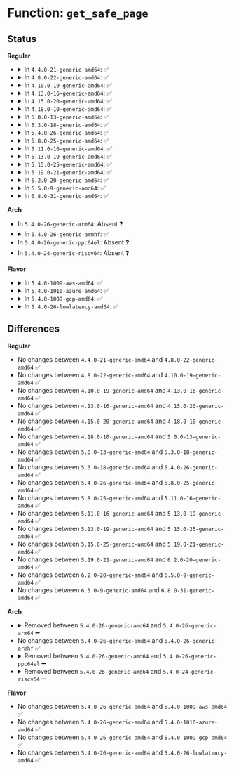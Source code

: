 # Function: <code>get_safe_page</code>

## Status
<b>Regular</b>
<ul>
<li>
<details>
<summary>In <code>4.4.0-21-generic-amd64</code>: ✅</summary>

```c
long unsigned int get_safe_page(gfp_t gfp_mask)
```

```json
{
  "name": "get_safe_page",
  "collision_type": "Unique Global",
  "inline_type": "No",
  "funcs": [
    {
      "addr": 18446744071579701280,
      "name": "get_safe_page",
      "external": true,
      "loc": "kernel/power/snapshot.c:116",
      "file": "kernel/power/snapshot.c",
      "inline": "seen, unknown",
      "caller_inline": [],
      "caller_func": [
        "arch/x86/power/hibernate_64.c:alloc_pgt_page",
        "arch/x86/power/hibernate_64.c:swsusp_arch_resume",
        "arch/x86/power/hibernate_64.c:swsusp_arch_resume"
      ]
    }
  ],
  "symbols": [
    {
      "addr": 18446744071579701280,
      "name": "get_safe_page",
      "section": ".text",
      "bind": "STB_GLOBAL",
      "size": 21
    }
  ]
}
```
</details>
</li>
<li>
<details>
<summary>In <code>4.8.0-22-generic-amd64</code>: ✅</summary>

```c
long unsigned int get_safe_page(gfp_t gfp_mask)
```

```json
{
  "name": "get_safe_page",
  "collision_type": "Unique Global",
  "inline_type": "No",
  "funcs": [
    {
      "addr": 18446744071579721072,
      "name": "get_safe_page",
      "external": true,
      "loc": "kernel/power/snapshot.c:185",
      "file": "kernel/power/snapshot.c",
      "inline": "seen, unknown",
      "caller_inline": [],
      "caller_func": [
        "arch/x86/power/hibernate_64.c:swsusp_arch_resume",
        "arch/x86/power/hibernate_64.c:swsusp_arch_resume",
        "arch/x86/power/hibernate_64.c:swsusp_arch_resume",
        "arch/x86/power/hibernate_64.c:swsusp_arch_resume",
        "arch/x86/power/hibernate_64.c:alloc_pgt_page"
      ]
    }
  ],
  "symbols": [
    {
      "addr": 18446744071579721072,
      "name": "get_safe_page",
      "section": ".text",
      "bind": "STB_GLOBAL",
      "size": 16
    }
  ]
}
```
</details>
</li>
<li>
<details>
<summary>In <code>4.10.0-19-generic-amd64</code>: ✅</summary>

```c
long unsigned int get_safe_page(gfp_t gfp_mask)
```

```json
{
  "name": "get_safe_page",
  "collision_type": "Unique Global",
  "inline_type": "No",
  "funcs": [
    {
      "addr": 18446744071579748592,
      "name": "get_safe_page",
      "external": true,
      "loc": "kernel/power/snapshot.c:185",
      "file": "kernel/power/snapshot.c",
      "inline": "seen, unknown",
      "caller_inline": [],
      "caller_func": [
        "arch/x86/power/hibernate_64.c:swsusp_arch_resume",
        "arch/x86/power/hibernate_64.c:swsusp_arch_resume",
        "arch/x86/power/hibernate_64.c:swsusp_arch_resume",
        "arch/x86/power/hibernate_64.c:swsusp_arch_resume",
        "arch/x86/power/hibernate_64.c:alloc_pgt_page"
      ]
    }
  ],
  "symbols": [
    {
      "addr": 18446744071579748592,
      "name": "get_safe_page",
      "section": ".text",
      "bind": "STB_GLOBAL",
      "size": 16
    }
  ]
}
```
</details>
</li>
<li>
<details>
<summary>In <code>4.13.0-16-generic-amd64</code>: ✅</summary>

```c
long unsigned int get_safe_page(gfp_t gfp_mask)
```

```json
{
  "name": "get_safe_page",
  "collision_type": "Unique Global",
  "inline_type": "No",
  "funcs": [
    {
      "addr": 18446744071579744784,
      "name": "get_safe_page",
      "external": true,
      "loc": "kernel/power/snapshot.c:187",
      "file": "kernel/power/snapshot.c",
      "inline": "seen, unknown",
      "caller_inline": [],
      "caller_func": [
        "arch/x86/power/hibernate_64.c:swsusp_arch_resume",
        "arch/x86/power/hibernate_64.c:swsusp_arch_resume",
        "arch/x86/power/hibernate_64.c:swsusp_arch_resume",
        "arch/x86/power/hibernate_64.c:swsusp_arch_resume",
        "arch/x86/power/hibernate_64.c:alloc_pgt_page"
      ]
    }
  ],
  "symbols": [
    {
      "addr": 18446744071579744784,
      "name": "get_safe_page",
      "section": ".text",
      "bind": "STB_GLOBAL",
      "size": 16
    }
  ]
}
```
</details>
</li>
<li>
<details>
<summary>In <code>4.15.0-20-generic-amd64</code>: ✅</summary>

```c
long unsigned int get_safe_page(gfp_t gfp_mask)
```

```json
{
  "name": "get_safe_page",
  "collision_type": "Unique Global",
  "inline_type": "No",
  "funcs": [
    {
      "addr": 18446744071579778096,
      "name": "get_safe_page",
      "external": true,
      "loc": "kernel/power/snapshot.c:189",
      "file": "kernel/power/snapshot.c",
      "inline": "seen, unknown",
      "caller_inline": [],
      "caller_func": [
        "arch/x86/power/hibernate_64.c:swsusp_arch_resume",
        "arch/x86/power/hibernate_64.c:swsusp_arch_resume",
        "arch/x86/power/hibernate_64.c:swsusp_arch_resume",
        "arch/x86/power/hibernate_64.c:swsusp_arch_resume",
        "arch/x86/power/hibernate_64.c:alloc_pgt_page"
      ]
    }
  ],
  "symbols": [
    {
      "addr": 18446744071579778096,
      "name": "get_safe_page",
      "section": ".text",
      "bind": "STB_GLOBAL",
      "size": 16
    }
  ]
}
```
</details>
</li>
<li>
<details>
<summary>In <code>4.18.0-10-generic-amd64</code>: ✅</summary>

```c
long unsigned int get_safe_page(gfp_t gfp_mask)
```

```json
{
  "name": "get_safe_page",
  "collision_type": "Unique Global",
  "inline_type": "No",
  "funcs": [
    {
      "addr": 18446744071579811520,
      "name": "get_safe_page",
      "external": true,
      "loc": "kernel/power/snapshot.c:189",
      "file": "kernel/power/snapshot.c",
      "inline": "seen, unknown",
      "caller_inline": [],
      "caller_func": [
        "arch/x86/power/hibernate_64.c:swsusp_arch_resume",
        "arch/x86/power/hibernate_64.c:swsusp_arch_resume",
        "arch/x86/power/hibernate_64.c:swsusp_arch_resume",
        "arch/x86/power/hibernate_64.c:swsusp_arch_resume",
        "arch/x86/power/hibernate_64.c:alloc_pgt_page"
      ]
    }
  ],
  "symbols": [
    {
      "addr": 18446744071579811520,
      "name": "get_safe_page",
      "section": ".text",
      "bind": "STB_GLOBAL",
      "size": 16
    }
  ]
}
```
</details>
</li>
<li>
<details>
<summary>In <code>5.0.0-13-generic-amd64</code>: ✅</summary>

```c
long unsigned int get_safe_page(gfp_t gfp_mask)
```

```json
{
  "name": "get_safe_page",
  "collision_type": "Unique Global",
  "inline_type": "No",
  "funcs": [
    {
      "addr": 18446744071579858272,
      "name": "get_safe_page",
      "external": true,
      "loc": "kernel/power/snapshot.c:189",
      "file": "kernel/power/snapshot.c",
      "inline": "seen, unknown",
      "caller_inline": [],
      "caller_func": [
        "arch/x86/power/hibernate_64.c:swsusp_arch_resume",
        "arch/x86/power/hibernate_64.c:swsusp_arch_resume",
        "arch/x86/power/hibernate_64.c:swsusp_arch_resume",
        "arch/x86/power/hibernate_64.c:alloc_pgt_page",
        "arch/x86/power/hibernate.c:relocate_restore_code"
      ]
    }
  ],
  "symbols": [
    {
      "addr": 18446744071579858272,
      "name": "get_safe_page",
      "section": ".text",
      "bind": "STB_GLOBAL",
      "size": 16
    }
  ]
}
```
</details>
</li>
<li>
<details>
<summary>In <code>5.3.0-18-generic-amd64</code>: ✅</summary>

```c
long unsigned int get_safe_page(gfp_t gfp_mask)
```

```json
{
  "name": "get_safe_page",
  "collision_type": "Unique Global",
  "inline_type": "No",
  "funcs": [
    {
      "addr": 18446744071579892416,
      "name": "get_safe_page",
      "external": true,
      "loc": "kernel/power/snapshot.c:187",
      "file": "kernel/power/snapshot.c",
      "inline": "seen, unknown",
      "caller_inline": [],
      "caller_func": [
        "arch/x86/power/hibernate_64.c:swsusp_arch_resume",
        "arch/x86/power/hibernate_64.c:swsusp_arch_resume",
        "arch/x86/power/hibernate_64.c:swsusp_arch_resume",
        "arch/x86/power/hibernate_64.c:alloc_pgt_page",
        "arch/x86/power/hibernate.c:relocate_restore_code"
      ]
    }
  ],
  "symbols": [
    {
      "addr": 18446744071579892416,
      "name": "get_safe_page",
      "section": ".text",
      "bind": "STB_GLOBAL",
      "size": 16
    }
  ]
}
```
</details>
</li>
<li>
<details>
<summary>In <code>5.4.0-26-generic-amd64</code>: ✅</summary>

```c
long unsigned int get_safe_page(gfp_t gfp_mask)
```

```json
{
  "name": "get_safe_page",
  "collision_type": "Unique Global",
  "inline_type": "No",
  "funcs": [
    {
      "addr": 18446744071579942688,
      "name": "get_safe_page",
      "external": true,
      "loc": "kernel/power/snapshot.c:187",
      "file": "kernel/power/snapshot.c",
      "inline": "seen, unknown",
      "caller_inline": [],
      "caller_func": [
        "arch/x86/power/hibernate_64.c:swsusp_arch_resume",
        "arch/x86/power/hibernate_64.c:swsusp_arch_resume",
        "arch/x86/power/hibernate_64.c:swsusp_arch_resume",
        "arch/x86/power/hibernate_64.c:alloc_pgt_page",
        "arch/x86/power/hibernate.c:relocate_restore_code"
      ]
    }
  ],
  "symbols": [
    {
      "addr": 18446744071579942688,
      "name": "get_safe_page",
      "section": ".text",
      "bind": "STB_GLOBAL",
      "size": 16
    }
  ]
}
```
</details>
</li>
<li>
<details>
<summary>In <code>5.8.0-25-generic-amd64</code>: ✅</summary>

```c
long unsigned int get_safe_page(gfp_t gfp_mask)
```

```json
{
  "name": "get_safe_page",
  "collision_type": "Unique Global",
  "inline_type": "No",
  "funcs": [
    {
      "addr": 18446744071579987472,
      "name": "get_safe_page",
      "external": true,
      "loc": "kernel/power/snapshot.c:186",
      "file": "kernel/power/snapshot.c",
      "inline": "seen, unknown",
      "caller_inline": [],
      "caller_func": [
        "arch/x86/power/hibernate_64.c:set_up_temporary_mappings",
        "arch/x86/power/hibernate_64.c:alloc_pgt_page",
        "arch/x86/power/hibernate_64.c:set_up_temporary_text_mapping",
        "arch/x86/power/hibernate_64.c:set_up_temporary_text_mapping",
        "arch/x86/power/hibernate_64.c:set_up_temporary_text_mapping",
        "arch/x86/power/hibernate.c:relocate_restore_code"
      ]
    }
  ],
  "symbols": [
    {
      "addr": 18446744071579987472,
      "name": "get_safe_page",
      "section": ".text",
      "bind": "STB_GLOBAL",
      "size": 93
    }
  ]
}
```
</details>
</li>
<li>
<details>
<summary>In <code>5.11.0-16-generic-amd64</code>: ✅</summary>

```c
long unsigned int get_safe_page(gfp_t gfp_mask)
```

```json
{
  "name": "get_safe_page",
  "collision_type": "Unique Global",
  "inline_type": "No",
  "funcs": [
    {
      "addr": 18446744071579972240,
      "name": "get_safe_page",
      "external": true,
      "loc": "kernel/power/snapshot.c:220",
      "file": "kernel/power/snapshot.c",
      "inline": "seen, unknown",
      "caller_inline": [],
      "caller_func": [
        "arch/x86/power/hibernate_64.c:set_up_temporary_mappings",
        "arch/x86/power/hibernate_64.c:alloc_pgt_page",
        "arch/x86/power/hibernate_64.c:set_up_temporary_text_mapping",
        "arch/x86/power/hibernate_64.c:set_up_temporary_text_mapping",
        "arch/x86/power/hibernate_64.c:set_up_temporary_text_mapping",
        "arch/x86/power/hibernate.c:relocate_restore_code"
      ]
    }
  ],
  "symbols": [
    {
      "addr": 18446744071579972240,
      "name": "get_safe_page",
      "section": ".text",
      "bind": "STB_GLOBAL",
      "size": 93
    }
  ]
}
```
</details>
</li>
<li>
<details>
<summary>In <code>5.13.0-19-generic-amd64</code>: ✅</summary>

```c
long unsigned int get_safe_page(gfp_t gfp_mask)
```

```json
{
  "name": "get_safe_page",
  "collision_type": "Unique Global",
  "inline_type": "No",
  "funcs": [
    {
      "addr": 18446744071579974544,
      "name": "get_safe_page",
      "external": true,
      "loc": "kernel/power/snapshot.c:220",
      "file": "kernel/power/snapshot.c",
      "inline": "seen, unknown",
      "caller_inline": [],
      "caller_func": [
        "arch/x86/power/hibernate_64.c:swsusp_arch_resume",
        "arch/x86/power/hibernate_64.c:alloc_pgt_page",
        "arch/x86/power/hibernate_64.c:set_up_temporary_text_mapping",
        "arch/x86/power/hibernate_64.c:set_up_temporary_text_mapping",
        "arch/x86/power/hibernate_64.c:set_up_temporary_text_mapping",
        "arch/x86/power/hibernate.c:relocate_restore_code"
      ]
    }
  ],
  "symbols": [
    {
      "addr": 18446744071579974544,
      "name": "get_safe_page",
      "section": ".text",
      "bind": "STB_GLOBAL",
      "size": 93
    }
  ]
}
```
</details>
</li>
<li>
<details>
<summary>In <code>5.15.0-25-generic-amd64</code>: ✅</summary>

```c
long unsigned int get_safe_page(gfp_t gfp_mask)
```

```json
{
  "name": "get_safe_page",
  "collision_type": "Unique Global",
  "inline_type": "No",
  "funcs": [
    {
      "addr": 18446744071580106064,
      "name": "get_safe_page",
      "external": true,
      "loc": "kernel/power/snapshot.c:220",
      "file": "kernel/power/snapshot.c",
      "inline": "seen, unknown",
      "caller_inline": [],
      "caller_func": [
        "arch/x86/power/hibernate_64.c:swsusp_arch_resume",
        "arch/x86/power/hibernate_64.c:alloc_pgt_page",
        "arch/x86/power/hibernate_64.c:set_up_temporary_text_mapping",
        "arch/x86/power/hibernate_64.c:set_up_temporary_text_mapping",
        "arch/x86/power/hibernate_64.c:set_up_temporary_text_mapping",
        "arch/x86/power/hibernate.c:relocate_restore_code"
      ]
    }
  ],
  "symbols": [
    {
      "addr": 18446744071580106064,
      "name": "get_safe_page",
      "section": ".text",
      "bind": "STB_GLOBAL",
      "size": 93
    }
  ]
}
```
</details>
</li>
<li>
<details>
<summary>In <code>5.19.0-21-generic-amd64</code>: ✅</summary>

```c
long unsigned int get_safe_page(gfp_t gfp_mask)
```

```json
{
  "name": "get_safe_page",
  "collision_type": "Unique Global",
  "inline_type": "No",
  "funcs": [
    {
      "addr": 18446744071580244928,
      "name": "get_safe_page",
      "external": true,
      "loc": "kernel/power/snapshot.c:220",
      "file": "kernel/power/snapshot.c",
      "inline": "seen, unknown",
      "caller_inline": [],
      "caller_func": [
        "arch/x86/power/hibernate_64.c:swsusp_arch_resume",
        "arch/x86/power/hibernate_64.c:alloc_pgt_page",
        "arch/x86/power/hibernate_64.c:set_up_temporary_text_mapping",
        "arch/x86/power/hibernate_64.c:set_up_temporary_text_mapping",
        "arch/x86/power/hibernate_64.c:set_up_temporary_text_mapping",
        "arch/x86/power/hibernate.c:relocate_restore_code"
      ]
    }
  ],
  "symbols": [
    {
      "addr": 18446744071580244928,
      "name": "get_safe_page",
      "section": ".text",
      "bind": "STB_GLOBAL",
      "size": 117
    }
  ]
}
```
</details>
</li>
<li>
<details>
<summary>In <code>6.2.0-20-generic-amd64</code>: ✅</summary>

```c
long unsigned int get_safe_page(gfp_t gfp_mask)
```

```json
{
  "name": "get_safe_page",
  "collision_type": "Unique Global",
  "inline_type": "No",
  "funcs": [
    {
      "addr": 18446744071580442864,
      "name": "get_safe_page",
      "external": true,
      "loc": "kernel/power/snapshot.c:220",
      "file": "kernel/power/snapshot.c",
      "inline": "seen, unknown",
      "caller_inline": [],
      "caller_func": [
        "arch/x86/power/hibernate_64.c:swsusp_arch_resume",
        "arch/x86/power/hibernate_64.c:alloc_pgt_page",
        "arch/x86/power/hibernate_64.c:set_up_temporary_text_mapping",
        "arch/x86/power/hibernate_64.c:set_up_temporary_text_mapping",
        "arch/x86/power/hibernate_64.c:set_up_temporary_text_mapping",
        "arch/x86/power/hibernate.c:relocate_restore_code"
      ]
    }
  ],
  "symbols": [
    {
      "addr": 18446744071580442864,
      "name": "get_safe_page",
      "section": ".text",
      "bind": "STB_GLOBAL",
      "size": 117
    }
  ]
}
```
</details>
</li>
<li>
<details>
<summary>In <code>6.5.0-9-generic-amd64</code>: ✅</summary>

```c
long unsigned int get_safe_page(gfp_t gfp_mask)
```

```json
{
  "name": "get_safe_page",
  "collision_type": "Unique Global",
  "inline_type": "No",
  "funcs": [
    {
      "addr": 18446744071580512976,
      "name": "get_safe_page",
      "external": true,
      "loc": "kernel/power/snapshot.c:220",
      "file": "kernel/power/snapshot.c",
      "inline": "seen, unknown",
      "caller_inline": [],
      "caller_func": [
        "arch/x86/power/hibernate_64.c:swsusp_arch_resume",
        "arch/x86/power/hibernate_64.c:alloc_pgt_page",
        "arch/x86/power/hibernate_64.c:set_up_temporary_text_mapping",
        "arch/x86/power/hibernate_64.c:set_up_temporary_text_mapping",
        "arch/x86/power/hibernate_64.c:set_up_temporary_text_mapping",
        "arch/x86/power/hibernate.c:relocate_restore_code"
      ]
    }
  ],
  "symbols": [
    {
      "addr": 18446744071580512976,
      "name": "get_safe_page",
      "section": ".text",
      "bind": "STB_GLOBAL",
      "size": 22
    }
  ]
}
```
</details>
</li>
<li>
<details>
<summary>In <code>6.8.0-31-generic-amd64</code>: ✅</summary>

```c
long unsigned int get_safe_page(gfp_t gfp_mask)
```

```json
{
  "name": "get_safe_page",
  "collision_type": "Unique Global",
  "inline_type": "No",
  "funcs": [
    {
      "addr": 18446744071580573216,
      "name": "get_safe_page",
      "external": true,
      "loc": "kernel/power/snapshot.c:220",
      "file": "kernel/power/snapshot.c",
      "inline": "seen, unknown",
      "caller_inline": [],
      "caller_func": [
        "arch/x86/power/hibernate_64.c:swsusp_arch_resume",
        "arch/x86/power/hibernate_64.c:alloc_pgt_page",
        "arch/x86/power/hibernate_64.c:set_up_temporary_text_mapping",
        "arch/x86/power/hibernate_64.c:set_up_temporary_text_mapping",
        "arch/x86/power/hibernate_64.c:set_up_temporary_text_mapping",
        "arch/x86/power/hibernate.c:relocate_restore_code"
      ]
    }
  ],
  "symbols": [
    {
      "addr": 18446744071580573216,
      "name": "get_safe_page",
      "section": ".text",
      "bind": "STB_GLOBAL",
      "size": 22
    }
  ]
}
```
</details>
</li>
</ul>
<b>Arch</b>
<ul>
<li>
In <code>5.4.0-26-generic-arm64</code>: Absent ❓
</li>
<li>
<details>
<summary>In <code>5.4.0-26-generic-armhf</code>: ✅</summary>

```c
long unsigned int get_safe_page(gfp_t gfp_mask)
```

```json
{
  "name": "get_safe_page",
  "collision_type": "Unique Global",
  "inline_type": "No",
  "funcs": [
    {
      "addr": 3225149232,
      "name": "get_safe_page",
      "external": true,
      "loc": "kernel/power/snapshot.c:187",
      "file": "kernel/power/snapshot.c",
      "inline": "seen, unknown",
      "caller_inline": [],
      "caller_func": []
    }
  ],
  "symbols": [
    {
      "addr": 3225149232,
      "name": "get_safe_page",
      "section": ".text",
      "bind": "STB_GLOBAL",
      "size": 28
    }
  ]
}
```
</details>
</li>
<li>
In <code>5.4.0-26-generic-ppc64el</code>: Absent ❓
</li>
<li>
In <code>5.4.0-24-generic-riscv64</code>: Absent ❓
</li>
</ul>
<b>Flavor</b>
<ul>
<li>
<details>
<summary>In <code>5.4.0-1009-aws-amd64</code>: ✅</summary>

```c
long unsigned int get_safe_page(gfp_t gfp_mask)
```

```json
{
  "name": "get_safe_page",
  "collision_type": "Unique Global",
  "inline_type": "No",
  "funcs": [
    {
      "addr": 18446744071579910464,
      "name": "get_safe_page",
      "external": true,
      "loc": "kernel/power/snapshot.c:186",
      "file": "kernel/power/snapshot.c",
      "inline": "seen, unknown",
      "caller_inline": [],
      "caller_func": [
        "arch/x86/power/hibernate_64.c:swsusp_arch_resume",
        "arch/x86/power/hibernate_64.c:swsusp_arch_resume",
        "arch/x86/power/hibernate_64.c:swsusp_arch_resume",
        "arch/x86/power/hibernate_64.c:alloc_pgt_page",
        "arch/x86/power/hibernate.c:relocate_restore_code"
      ]
    }
  ],
  "symbols": [
    {
      "addr": 18446744071579910464,
      "name": "get_safe_page",
      "section": ".text",
      "bind": "STB_GLOBAL",
      "size": 16
    }
  ]
}
```
</details>
</li>
<li>
<details>
<summary>In <code>5.4.0-1010-azure-amd64</code>: ✅</summary>

```c
long unsigned int get_safe_page(gfp_t gfp_mask)
```

```json
{
  "name": "get_safe_page",
  "collision_type": "Unique Global",
  "inline_type": "No",
  "funcs": [
    {
      "addr": 18446744071579849696,
      "name": "get_safe_page",
      "external": true,
      "loc": "kernel/power/snapshot.c:187",
      "file": "kernel/power/snapshot.c",
      "inline": "seen, unknown",
      "caller_inline": [],
      "caller_func": [
        "arch/x86/power/hibernate_64.c:swsusp_arch_resume",
        "arch/x86/power/hibernate_64.c:swsusp_arch_resume",
        "arch/x86/power/hibernate_64.c:swsusp_arch_resume",
        "arch/x86/power/hibernate_64.c:alloc_pgt_page",
        "arch/x86/power/hibernate.c:relocate_restore_code"
      ]
    }
  ],
  "symbols": [
    {
      "addr": 18446744071579849696,
      "name": "get_safe_page",
      "section": ".text",
      "bind": "STB_GLOBAL",
      "size": 16
    }
  ]
}
```
</details>
</li>
<li>
<details>
<summary>In <code>5.4.0-1009-gcp-amd64</code>: ✅</summary>

```c
long unsigned int get_safe_page(gfp_t gfp_mask)
```

```json
{
  "name": "get_safe_page",
  "collision_type": "Unique Global",
  "inline_type": "No",
  "funcs": [
    {
      "addr": 18446744071579902960,
      "name": "get_safe_page",
      "external": true,
      "loc": "kernel/power/snapshot.c:187",
      "file": "kernel/power/snapshot.c",
      "inline": "seen, unknown",
      "caller_inline": [],
      "caller_func": [
        "arch/x86/power/hibernate_64.c:swsusp_arch_resume",
        "arch/x86/power/hibernate_64.c:swsusp_arch_resume",
        "arch/x86/power/hibernate_64.c:swsusp_arch_resume",
        "arch/x86/power/hibernate_64.c:alloc_pgt_page",
        "arch/x86/power/hibernate.c:relocate_restore_code"
      ]
    }
  ],
  "symbols": [
    {
      "addr": 18446744071579902960,
      "name": "get_safe_page",
      "section": ".text",
      "bind": "STB_GLOBAL",
      "size": 16
    }
  ]
}
```
</details>
</li>
<li>
<details>
<summary>In <code>5.4.0-26-lowlatency-amd64</code>: ✅</summary>

```c
long unsigned int get_safe_page(gfp_t gfp_mask)
```

```json
{
  "name": "get_safe_page",
  "collision_type": "Unique Global",
  "inline_type": "No",
  "funcs": [
    {
      "addr": 18446744071579948992,
      "name": "get_safe_page",
      "external": true,
      "loc": "kernel/power/snapshot.c:187",
      "file": "kernel/power/snapshot.c",
      "inline": "seen, unknown",
      "caller_inline": [],
      "caller_func": [
        "arch/x86/power/hibernate_64.c:swsusp_arch_resume",
        "arch/x86/power/hibernate_64.c:swsusp_arch_resume",
        "arch/x86/power/hibernate_64.c:swsusp_arch_resume",
        "arch/x86/power/hibernate_64.c:alloc_pgt_page",
        "arch/x86/power/hibernate.c:relocate_restore_code"
      ]
    }
  ],
  "symbols": [
    {
      "addr": 18446744071579948992,
      "name": "get_safe_page",
      "section": ".text",
      "bind": "STB_GLOBAL",
      "size": 16
    }
  ]
}
```
</details>
</li>
</ul>

## Differences
<b>Regular</b>
<ul>
<li>
No changes between <code>4.4.0-21-generic-amd64</code> and <code>4.8.0-22-generic-amd64</code> ✅
</li>
<li>
No changes between <code>4.8.0-22-generic-amd64</code> and <code>4.10.0-19-generic-amd64</code> ✅
</li>
<li>
No changes between <code>4.10.0-19-generic-amd64</code> and <code>4.13.0-16-generic-amd64</code> ✅
</li>
<li>
No changes between <code>4.13.0-16-generic-amd64</code> and <code>4.15.0-20-generic-amd64</code> ✅
</li>
<li>
No changes between <code>4.15.0-20-generic-amd64</code> and <code>4.18.0-10-generic-amd64</code> ✅
</li>
<li>
No changes between <code>4.18.0-10-generic-amd64</code> and <code>5.0.0-13-generic-amd64</code> ✅
</li>
<li>
No changes between <code>5.0.0-13-generic-amd64</code> and <code>5.3.0-18-generic-amd64</code> ✅
</li>
<li>
No changes between <code>5.3.0-18-generic-amd64</code> and <code>5.4.0-26-generic-amd64</code> ✅
</li>
<li>
No changes between <code>5.4.0-26-generic-amd64</code> and <code>5.8.0-25-generic-amd64</code> ✅
</li>
<li>
No changes between <code>5.8.0-25-generic-amd64</code> and <code>5.11.0-16-generic-amd64</code> ✅
</li>
<li>
No changes between <code>5.11.0-16-generic-amd64</code> and <code>5.13.0-19-generic-amd64</code> ✅
</li>
<li>
No changes between <code>5.13.0-19-generic-amd64</code> and <code>5.15.0-25-generic-amd64</code> ✅
</li>
<li>
No changes between <code>5.15.0-25-generic-amd64</code> and <code>5.19.0-21-generic-amd64</code> ✅
</li>
<li>
No changes between <code>5.19.0-21-generic-amd64</code> and <code>6.2.0-20-generic-amd64</code> ✅
</li>
<li>
No changes between <code>6.2.0-20-generic-amd64</code> and <code>6.5.0-9-generic-amd64</code> ✅
</li>
<li>
No changes between <code>6.5.0-9-generic-amd64</code> and <code>6.8.0-31-generic-amd64</code> ✅
</li>
</ul>
<b>Arch</b>
<ul>
<li>
<details>
<summary>Removed between <code>5.4.0-26-generic-amd64</code> and <code>5.4.0-26-generic-arm64</code> ➖</summary>

```c
long unsigned int get_safe_page(gfp_t gfp_mask)
```
</details>
</li>
<li>
No changes between <code>5.4.0-26-generic-amd64</code> and <code>5.4.0-26-generic-armhf</code> ✅
</li>
<li>
<details>
<summary>Removed between <code>5.4.0-26-generic-amd64</code> and <code>5.4.0-26-generic-ppc64el</code> ➖</summary>

```c
long unsigned int get_safe_page(gfp_t gfp_mask)
```
</details>
</li>
<li>
<details>
<summary>Removed between <code>5.4.0-26-generic-amd64</code> and <code>5.4.0-24-generic-riscv64</code> ➖</summary>

```c
long unsigned int get_safe_page(gfp_t gfp_mask)
```
</details>
</li>
</ul>
<b>Flavor</b>
<ul>
<li>
No changes between <code>5.4.0-26-generic-amd64</code> and <code>5.4.0-1009-aws-amd64</code> ✅
</li>
<li>
No changes between <code>5.4.0-26-generic-amd64</code> and <code>5.4.0-1010-azure-amd64</code> ✅
</li>
<li>
No changes between <code>5.4.0-26-generic-amd64</code> and <code>5.4.0-1009-gcp-amd64</code> ✅
</li>
<li>
No changes between <code>5.4.0-26-generic-amd64</code> and <code>5.4.0-26-lowlatency-amd64</code> ✅
</li>
</ul>
